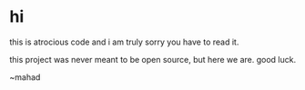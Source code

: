 # hi

this is atrocious code and i am truly sorry you have to read it.

this project was never meant to be open source, but here we are. good luck.

~mahad
